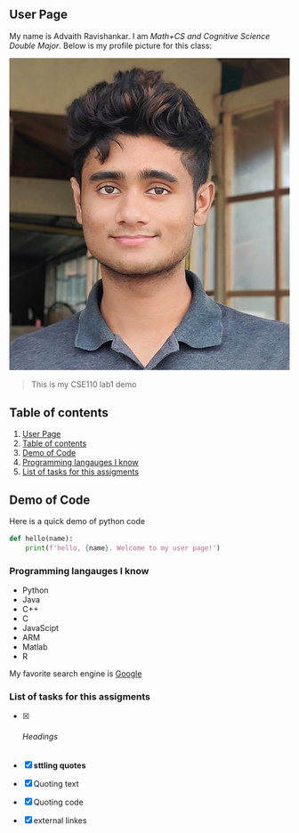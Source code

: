 ## User Page

My name is Advaith Ravishankar. I am *_Math+CS and Cognitive Science Double Major_*. Below is my profile picture for this class:

<img src="images/profilepic.jpg">

> This is my CSE110 lab1 demo

## Table of contents
1. [User Page](#user-page)
2. [Table of contents](#table-of-contents)
3. [Demo of Code](#demo-of-code)
4. [Programming langauges I know](#programming-langaues-i-know)
5. [List of tasks for this assigments](#list-of-tasks-for-this-assigments)

## Demo of Code
Here is a quick demo of python code

```python
def hello(name):
    print(f'hello, {name}. Welcome to my user page!')
```

### Programming langauges I know
- Python
- Java
- C++
- C
- JavaScipt
- ARM
- Matlab
- R

My favorite search engine is  [Google](https://www.google.com/)

### List of tasks for this assigments
- [x] ###### Headings
- [x] **sttling quotes**
- [x] Quoting text
- [x] Quoting code
- [x] external linkes




